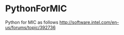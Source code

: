 PythonForMIC
============

Python for MIC as follows http://software.intel.com/en-us/forums/topic/392736
